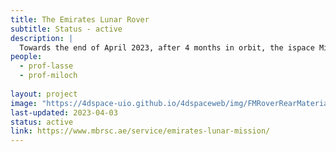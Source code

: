 ```yaml
---
title: The Emirates Lunar Rover
subtitle: Status - active
description: |
  Towards the end of April 2023, after 4 months in orbit, the ispace Mission 1 will put the Emirates Lunar Rover (nickname Rashid) on the Moon. On board the rover is a Langmuir probe system developed and build by Eidsvoll Electronics in close cooperation with members from the 4DSpace Research Group. During the 14 days surface operations following touchdown, 4DSPace member Lasse Clausen will help command the rover from mission control center in Dubai, hopefully making unprecedented measurements of the lunar plasma environment.
people:
  - prof-lasse
  - prof-miloch
  
layout: project
image: "https://4dspace-uio.github.io/4dspaceweb/img/FMRoverRearMaterialsMarked.JPG"
last-updated: 2023-04-03
status: active
link: https://www.mbrsc.ae/service/emirates-lunar-mission/
---
```

 
